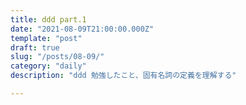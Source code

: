 ```yaml
---
title: ddd part.1
date: "2021-08-09T21:00:00.000Z"
template: "post"
draft: true
slug: "/posts/08-09/"
category: "daily"
description: "ddd 勉強したこと、固有名詞の定義を理解する"

---
```


